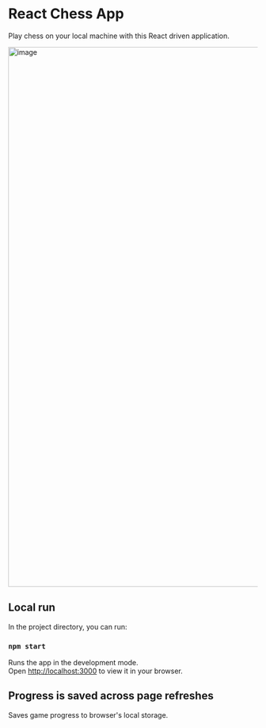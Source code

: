 # React Chess App

Play chess on your local machine with this React driven application.

<img width="1851" height="1088" alt="image" src="https://github.com/user-attachments/assets/808c7f88-209c-4ebd-9f9f-2f1d1c9f1be6" />

## Local run 

In the project directory, you can run:

### `npm start`

Runs the app in the development mode.\
Open [http://localhost:3000](http://localhost:3000) to view it in your browser.

## Progress is saved across page refreshes

Saves game progress to browser's local storage.
